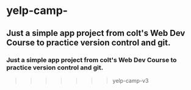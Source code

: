 # yelp-camp-


## Just a simple app project from colt's Web Dev Course to practice version control and git.

### Just a simple app project from colt's Web Dev Course to practice version control and git.
>>>>>>> yelp-camp-v3
